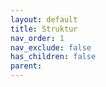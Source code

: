 ```yaml
---
layout: default
title: Struktur
nav_order: 1
nav_exclude: false
has_children: false
parent:
---
```

